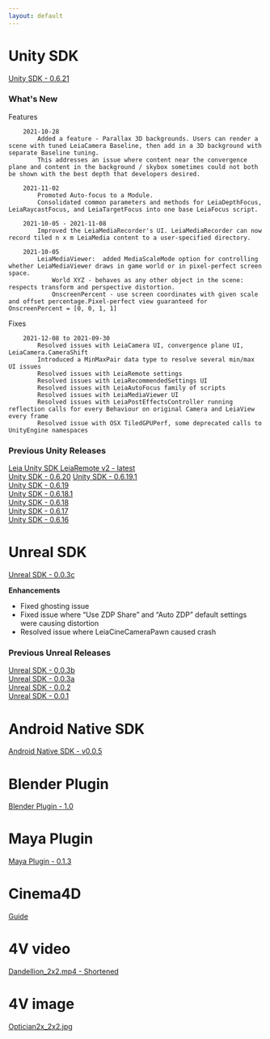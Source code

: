 ```yaml
---
layout: default
---
```




# Unity SDK
<!--- unity_sdk_link_begin --->
[Unity SDK - 0.6.21](https://github.com/LeiaInc/leiainc.github.io/raw/master/Unity/LeiaUnitySDK_Public_v0.6.21.zip)
<br>
<!--- unity_sdk_link_end --->
### What's New
<!--- unity_sdk_text_description_begin --->

Features

        2021-10-28
            Added a feature - Parallax 3D backgrounds. Users can render a scene with tuned LeiaCamera Baseline, then add in a 3D background with separate Baseline tuning. 
            This addresses an issue where content near the convergence plane and content in the background / skybox sometimes could not both be shown with the best depth that developers desired.

        2021-11-02
            Promoted Auto-focus to a Module.
            Consolidated common parameters and methods for LeiaDepthFocus, LeiaRaycastFocus, and LeiaTargetFocus into one base LeiaFocus script.

        2021-10-05 - 2021-11-08
            Improved the LeiaMediaRecorder's UI. LeiaMediaRecorder can now record tiled n x m LeiaMedia content to a user-specified directory.

        2021-10-05
            LeiaMediaViewer:  added MediaScaleMode option for controlling whether LeiaMediaViewer draws in game world or in pixel-perfect screen space.
                World XYZ - behaves as any other object in the scene: respects transform and perspective distortion.
                OnscreenPercent - use screen coordinates with given scale and offset percentage.Pixel-perfect view guaranteed for OnscreenPercent = [0, 0, 1, 1]

Fixes

        2021-12-08 to 2021-09-30
            Resolved issues with LeiaCamera UI, convergence plane UI, LeiaCamera.CameraShift
            Introduced a MinMaxPair data type to resolve several min/max UI issues
            Resolved issues with LeiaRemote settings
            Resolved issues with LeiaRecommendedSettings UI
            Resolved issues with LeiaAutoFocus family of scripts
            Resolved issues with LeiaMediaViewer UI
            Resolved issues with LeiaPostEffectsController running reflection calls for every Behaviour on original Camera and LeiaView every frame
            Resolved issue with OSX TiledGPUPerf, some deprecated calls to UnityEngine namespaces

<!--- unity_sdk_text_description_end --->

### Previous Unity Releases

[Leia Unity SDK LeiaRemote v2 - latest](https://github.com/LeiaInc/leiainc.github.io/raw/master/LeiaRemote2/LeiaRemote2_Latest.zip) <br>
[Unity SDK - 0.6.20](https://github.com/LeiaInc/leiainc.github.io/raw/master/Unity/LeiaUnitySDK_Public_v0.6.20.zip)
[Unity SDK - 0.6.19.1](https://github.com/LeiaInc/leiainc.github.io/raw/master/Unity/LeiaUnitySDK_Public_v0.6.19.1.zip) <br>
[Unity SDK - 0.6.19](https://github.com/LeiaInc/leiainc.github.io/raw/master/Unity/LeiaUnitySDK_Public_v0.6.19.zip) <br>
[Unity SDK - 0.6.18.1](https://github.com/LeiaInc/leiainc.github.io/raw/master/Unity/LeiaUnitySDK_Public_v0.6.18_1.zip) <br>
[Unity SDK - 0.6.18](https://github.com/LeiaInc/leiainc.github.io/raw/master/Unity/LeiaUnitySDK_Public_v0.6.18.zip) <br>
[Unity SDK - 0.6.17](https://github.com/LeiaInc/leiainc.github.io/raw/master/Unity/LeiaUnitySDK_Public_v0.6.17.zip) <br>
[Unity SDK - 0.6.16](https://github.com/LeiaInc/leiainc.github.io/raw/master/Unity/LeiaUnitySDK_Public_v0.6.16.zip)

# Unreal SDK
<!--- unreal_sdk_link_begin --->
[Unreal SDK - 0.0.3c](https://github.com/LeiaInc/leiainc.github.io/raw/master/Unreal/LeiaLoft_Unreal_SDK_LeiaCamera_003c.zip)
<!--- unreal_sdk_link_end --->

<!--- unreal_sdk_text_description_begin --->
**Enhancements**
- Fixed ghosting issue 
- Fixed issue where “Use ZDP Share” and “Auto ZDP” default settings were causing distortion
- Resolved issue where LeiaCineCameraPawn caused crash
<!--- unreal_sdk_text_description_end --->

### Previous Unreal Releases
[Unreal SDK - 0.0.3b](https://github.com/LeiaInc/leiainc.github.io/raw/master/Unreal/LeiaLoft_Unreal_SDK_LeiaCamera_003b.zip)<br>
[Unreal SDK - 0.0.3a](https://github.com/LeiaInc/leiainc.github.io/raw/master/Unreal/LeiaLoft_Unreal_SDK_LeiaCamera_003a.zip)<br>
[Unreal SDK - 0.0.2](https://github.com/LeiaInc/leiainc.github.io/raw/master/Unreal/LeiaLoft_Unreal_SDK_LeiaCamera_002_.4e4a563.zip)<br>
[Unreal SDK - 0.0.1](https://github.com/LeiaInc/leiainc.github.io/raw/master/Unreal/LeiaLoft_Unreal_SDK_LeiaCamera_001_bf5adb8.zip)

# Android Native SDK 
<!--- android_sdk_link_begin --->
[Android Native SDK - v0.0.5](https://github.com/LeiaInc/leiainc.github.io/raw/master/Android/LeiaLoft_NativeAndroid_SDK_2018-07-19.zip)
<!--- android_sdk_link_end --->
# Blender Plugin
<!--- blender_link_begin --->
[Blender Plugin - 1.0](https://github.com/LeiaInc/leiainc.github.io/raw/master/Blender/Leia+Blender+SDK.zip)
<!--- blender_link_end --->
# Maya Plugin
<!--- maya_link_begin --->
[Maya Plugin - 0.1.3](https://github.com/LeiaInc/leiainc.github.io/raw/master/Maya/LeiaMayaPlugin_v013.zip)
<!--- maya_link_end --->
# Cinema4D
<!--- c4d_link_begin --->
[Guide](https://github.com/LeiaInc/leiainc.github.io/raw/master/C4D/2%20Step%20Rendering%20with%20cinema%204d.pdf)
<!--- c4d_link_end --->
# 4V video
[Dandellion_2x2.mp4 - Shortened](https://github.com/LeiaInc/leiainc.github.io/raw/master/DandellionsSnip_2x2.mp4)

# 4V image
[Optician2x_2x2.jpg](https://github.com/LeiaInc/leiainc.github.io/raw/master/Optician2x_2x2.jpg)
